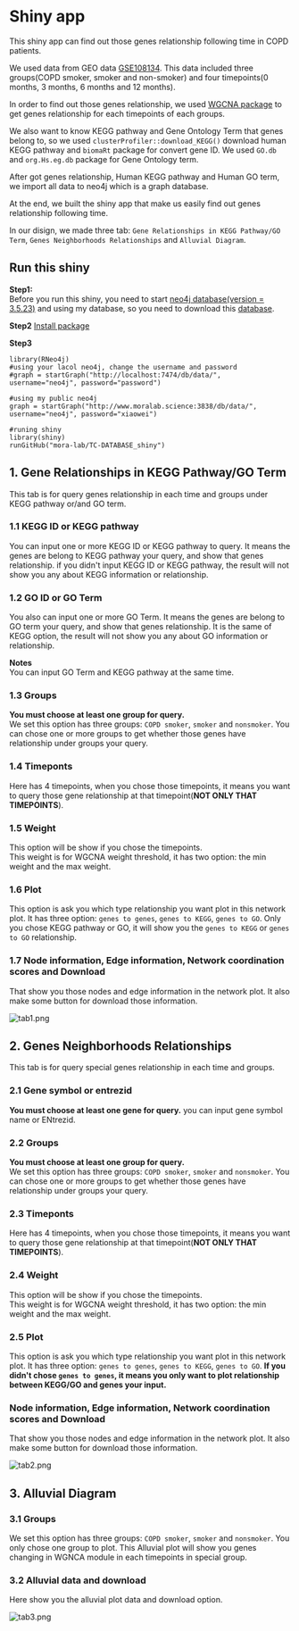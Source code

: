 # Shiny app
This shiny app can find out those genes relationship following time in COPD patients.

We used data from GEO data [GSE108134](https://pmlegacy.ncbi.nlm.nih.gov/geo/query/acc.cgi?acc=GSE108134).
This data included three groups(COPD smoker, smoker and non-smoker) and four timepoints(0 months, 3 months, 6 months and 12 months).

In order to find out those genes relationship, we used [WGCNA package](https://horvath.genetics.ucla.edu/html/CoexpressionNetwork/Rpackages/WGCNA/)
to get genes relationship for each timepoints of each groups.

We also want to know KEGG pathway and Gene Ontology Term that genes belong to, so we used `clusterProfiler::download_KEGG()` download human KEGG pathway and `biomaRt` package for convert gene ID.
We used `GO.db` and `org.Hs.eg.db` package for Gene Ontology term.

After got genes relationship, Human KEGG pathway and Human GO term, we import all data to neo4j which is a graph database.

At the end, we built the shiny app that make us easily find out genes relationship following time.

In our disign, we made three tab: `Gene Relationships in KEGG Pathway/GO Term`, `Genes Neighborhoods Relationships` and `Alluvial Diagram`.

## Run this shiny

**Step1:**   
Before you run this shiny, you need to start [neo4j database(version = 3.5.23)](https://neo4j.com/download-center/#community) and using my database, so you need to download this [database](http://www.moralab.science/database/downloads/neo4j-copd20201115.tar.gz).  

**Step2** [Install package](install_package.R)

**Step3**  
```
library(RNeo4j)
#using your lacol neo4j, change the username and password
#graph = startGraph("http://localhost:7474/db/data/", username="neo4j", password="password")

#using my public neo4j
graph = startGraph("http://www.moralab.science:3838/db/data/", username="neo4j", password="xiaowei")

#runing shiny
library(shiny)
runGitHub("mora-lab/TC-DATABASE_shiny")
```

## 1. Gene Relationships in KEGG Pathway/GO Term
This tab is for query genes relationship in each time and groups under KEGG pathway or/and GO term.

### 1.1 KEGG ID or KEGG pathway
You can input one or more KEGG ID or KEGG pathway to query. It means the genes are belong to KEGG pathway your query, and show that genes relationship.
if you didn't input KEGG ID or KEGG pathway, the result will not show you any about KEGG information or relationship.

### 1.2 GO ID or GO Term
You also can input one or more GO Term. It means the genes are belong to GO term your query, and show that genes relationship.
It is the same of KEGG option, the result will not show you any about GO information or relationship.

**Notes**   
You can input GO Term and KEGG pathway at the same time.


### 1.3 Groups
**You must choose at least one group for query.**  
We set this option has three groups: `COPD smoker`, `smoker` and `nonsmoker`.
You can chose one or more groups to get whether those genes have relationship under groups your query.

### 1.4 Timeponts
Here has 4 timepoints, when you chose those timepoints, it means you want to query those gene relationship at that timepoint(**NOT ONLY THAT TIMEPOINTS**).

### 1.5 Weight
This option will be show if you chose the timepoints.  
This weight is for WGCNA weight threshold, it has two option: the min weight and the max weight.

### 1.6 Plot
This option is ask you which type relationship you want plot in this network plot.
It has three option: `genes to genes`, `genes to KEGG`, `genes to GO`.
Only you chose KEGG pathway or GO, it will show you the `genes to KEGG` or `genes to GO` relationship.


### 1.7 Node information, Edge information, Network coordination scores and Download
That show you those nodes and edge information in the network plot. It also make some button for download those information.

![tab1.png](img/tab1.png)


## 2. Genes Neighborhoods Relationships
This tab is for query special genes relationship in each time and groups.

### 2.1 Gene symbol or entrezid
**You must choose at least one gene for query.** you can input gene symbol name or ENtrezid.  

### 2.2 Groups
**You must choose at least one group for query.**  
We set this option has three groups: `COPD smoker`, `smoker` and `nonsmoker`.
You can chose one or more groups to get whether those genes have relationship under groups your query.

### 2.3 Timeponts
Here has 4 timepoints, when you chose those timepoints, it means you want to query those gene relationship at that timepoint(**NOT ONLY THAT TIMEPOINTS**).

### 2.4 Weight
This option will be show if you chose the timepoints.  
This weight is for WGCNA weight threshold, it has two option: the min weight and the max weight.

### 2.5 Plot
This option is ask you which type relationship you want plot in this network plot.
It has three option: `genes to genes`, `genes to KEGG`, `genes to GO`.
**If you didn't chose `genes to genes`, it means you only want to plot relationship between KEGG/GO and genes your input.**

### Node information, Edge information, Network coordination scores and Download
That show you those nodes and edge information in the network plot. It also make some button for download those information.

![tab2.png](img/tab2.png)


## 3. Alluvial Diagram

### 3.1 Groups
We set this option has three groups: `COPD smoker`, `smoker` and `nonsmoker`.
You only chose one group to plot. This Alluvial plot will show you genes changing in WGNCA module in each timepoints in special group. 

### 3.2 Alluvial data and download
Here show you the alluvial plot data and download option.

![tab3.png](img/tab3.png)
